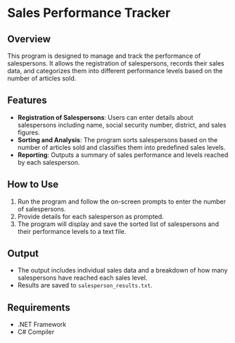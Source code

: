 # Sales Performance Tracker

## Overview
This program is designed to manage and track the performance of salespersons. It allows the registration of salespersons, records their sales data, and categorizes them into different performance levels based on the number of articles sold.

## Features
- **Registration of Salespersons**: Users can enter details about salespersons including name, social security number, district, and sales figures.
- **Sorting and Analysis**: The program sorts salespersons based on the number of articles sold and classifies them into predefined sales levels.
- **Reporting**: Outputs a summary of sales performance and levels reached by each salesperson.

## How to Use
1. Run the program and follow the on-screen prompts to enter the number of salespersons.
2. Provide details for each salesperson as prompted.
3. The program will display and save the sorted list of salespersons and their performance levels to a text file.

## Output
- The output includes individual sales data and a breakdown of how many salespersons have reached each sales level.
- Results are saved to `salesperson_results.txt`.

## Requirements
- .NET Framework
- C# Compiler
